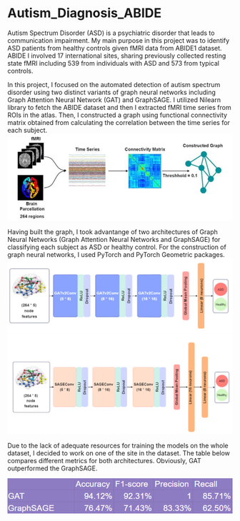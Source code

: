 # Autism_Diagnosis_ABIDE

Autism Spectrum Disorder (ASD) is a psychiatric disorder that leads to communication impairment. My main purpose in this project was to identify ASD patients from healthy controls given fMRI data from ABIDE1 dataset. ABIDE I involved 17 international sites, sharing previously collected resting state fMRI including 539 from individuals with ASD and 573 from typical controls.

In this project, I focused on the automated detection of autism spectrum disorder using two distinct variants of  graph neural networks including Graph Attention Neural Network (GAT) and GraphSAGE. I utilized Nilearn library to fetch the ABIDE dataset and then I extracted fMRI time series from ROIs in the atlas.  Then, I constructed a graph using functional connectivity matrix obtained from calculating the correlation between the time series for each subject. 
![Image alt text](/img/2.PNG) 

Having built the graph, I took advantange of two architectures of Graph Neural Networks (Graph Attention Neural Networks and GraphSAGE) for classifying each subject as ASD or healthy control. For the construction of graph neural networks, I used PyTorch and PyTorch Geometric packages. 
![Image alt text](/img/4.PNG)
![Image alt text](/img/3.PNG)

Due to the lack of adequate resources for training the models on the whole dataset,  I decided to work on one of the site in the dataset.  The table below compares different metrics for both architectures. Obviously, GAT outperformed the GraphSAGE.

![Image alt text](/img/1.PNG)
